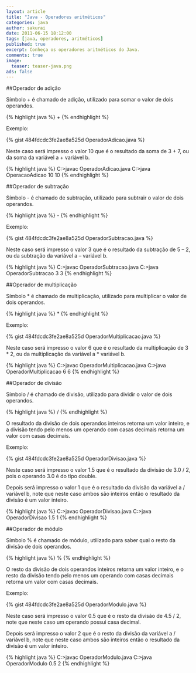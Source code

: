 ```yaml
---
layout: article
title: "Java - Operadores aritméticos"
categories: java
author: sakurai
date: 2011-06-15 18:12:00
tags: [java, operadores, aritméticos]
published: true
excerpt: Conheça os operadores aritméticos do Java.
comments: true
image:
  teaser: teaser-java.png
ads: false
---
```


##Operador de adição

Símbolo + é chamado de adição, utilizado para somar o valor de dois operandos.

{% highlight java %}
<operando1> + <operando2>
{% endhighlight %}

Exemplo:

{% gist 484fdcdc3fe2ae8a525d OperadorAdicao.java %}

Neste caso será impresso o valor 10 que é o resultado da soma de 3 + 7, ou da soma da variável a + variável b.

{% highlight java %}
C:\>javac OperadorAdicao.java
C:\>java OperacaoAdicao
10
10
{% endhighlight %}

##Operador de subtração

Símbolo - é chamado de subtração, utilizado para subtrair o valor de dois operandos.

{% highlight java %}
<operando1> - <operando2>
{% endhighlight %}

Exemplo:

{% gist 484fdcdc3fe2ae8a525d OperadorSubtracao.java %}

Neste caso será impresso o valor 3 que é o resultado da subtração de 5 – 2, ou da subtração da variável a – variável b.

{% highlight java %}
C:\>javac OperadorSubtracao.java
C:\>java OperadorSubtracao
3
3
{% endhighlight %}

##Operador de multiplicação

Símbolo * é chamado de multiplicação, utilizado para multiplicar o valor de dois operandos.

{% highlight java %}
<operando1> * <operando2>
{% endhighlight %}

Exemplo:

{% gist 484fdcdc3fe2ae8a525d OperadorMultiplicacao.java %}

Neste caso será impresso o valor 6 que é o resultado da multiplicação de 3 * 2, ou da multiplicação da variável a * variável b.

{% highlight java %}
C:\>javac OperadorMultiplicacao.java
C:\>java OperadorMultiplicacao
6
6
{% endhighlight %}

##Operador de divisão

Símbolo / é chamado de divisão, utilizado para dividir o valor de dois operandos.

{% highlight java %}
<operando1> / <operando2>
{% endhighlight %}

O resultado da divisão de dois operandos inteiros retorna um valor inteiro, e a divisão tendo pelo menos um operando com casas decimais retorna um valor com casas decimais.

Exemplo:

{% gist 484fdcdc3fe2ae8a525d OperadorDivisao.java %}

Neste caso será impresso o valor 1.5 que é o resultado da divisão de 3.0 / 2, pois o operando 3.0 é do tipo double.

Depois será impresso o valor 1 que é o resultado da divisão da variável a / variável b, note que neste caso ambos são inteiros então o resultado da divisão é um valor inteiro.

{% highlight java %}
C:\>javac OperadorDivisao.java
C:\>java OperadorDivisao
1.5
1
{% endhighlight %}

##Operador de módulo

Símbolo % é chamado de módulo, utilizado para saber qual o resto da divisão de dois operandos.

{% highlight java %}
<operando1> % <operando2>
{% endhighlight %}

O resto da divisão de dois operandos inteiros retorna um valor inteiro, e o resto da divisão tendo pelo menos um operando com casas decimais retorna um valor com casas decimais.

Exemplo:

{% gist 484fdcdc3fe2ae8a525d OperadorModulo.java %}

Neste caso será impresso o valor 0.5 que é o resto da divisão de 4.5 / 2, note que neste caso um operando possui casa decimal.

Depois será impresso o valor 2 que é o resto da divisão da variável a / variável b, note que neste caso ambos são inteiros então o resultado da divisão é um valor inteiro.

{% highlight java %}
C:\>javac OperadorModulo.java
C:\>java OperadorModulo
0.5
2
{% endhighlight %}
